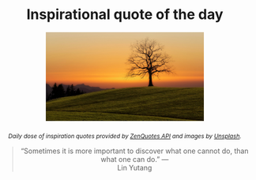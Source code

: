 
<div align="center">

# Inspirational quote of the day

<img src="./data/photo.jpeg" alt="Beautiful nature photo" width="320" height="180">

<sub><i>Daily dose of inspiration quotes provided by [ZenQuotes API](https://zenquotes.io/) and images by [Unsplash](https://unsplash.com/).</i></sub>


<blockquote>&ldquo;Sometimes it is more important to discover what one cannot do, than what one can do.&rdquo; &mdash; <footer>Lin Yutang</footer></blockquote>

</div>
